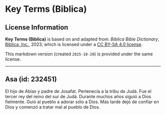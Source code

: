 # Key Terms (Biblica)

## License Information

**Key Terms (Biblica)** is based on and adapted from: _Biblica Bible Dictionary_, [Biblica, Inc.](https://www.biblica.com/), 2023, which is licensed under a [CC BY-SA 4.0 license](https://creativecommons.org/licenses/by-sa/4.0/legalcode.en).

This markdown version (created `2025-10-20`) is provided under the same license.



--------------------------------

## Asa (id: 232451)

El hijo de Abías y padre de Josafat. Pertenecía a la tribu de Judá. Fue el tercer rey del reino del sur de Judá. Durante muchos años siguió a Dios fielmente. Guió al pueblo a adorar sólo a Dios. Más tarde dejó de confiar en Dios y comenzó a tratar mal al pueblo de Dios.


